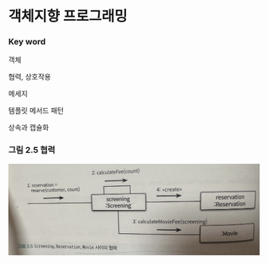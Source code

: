 # 객체지향 프로그래밍

### Key word
객체

협력, 상호작용

메세지

템플릿 메서드 패턴

상속과 캡슐화

### 그림 2.5 협력
![collabo.png](collabo.png)
